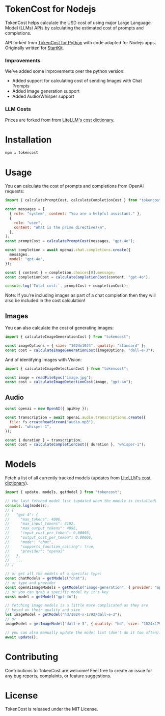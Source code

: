 # TokenCost for Nodejs

TokenCost helps calculate the USD cost of using major Large Language Model (LLMs) APIs by calculating the estimated cost of prompts and completions.

API forked from [TokenCost for Python](https://github.com/AgentOps-AI/tokencost) with code adapted for Nodejs apps. Originally written for [StartKit](https://startkit.ai).

### Improvements

We've added some improvements over the python version:

- Added support for calculating cost of sending Images with Chat Prompts
- Added Image generation support
- Added Audio/Whisper support

### LLM Costs

Prices are forked from from [LiteLLM's cost dictionary](https://github.com/BerriAI/litellm/blob/main/model_prices_and_context_window.json).

# Installation

```bash
npm i tokencost
```

# Usage

You can calculate the cost of prompts and completions from OpenAI requests:

```js
import { calculatePromptCost, calculateCompletionCost } from "tokencost";

const messages = [
  { role: "system", content: "You are a helpful assistant." },
  {
    role: "user",
    content: "What is the prime directive?\n",
  },
];
const promptCost = calculatePromptCost(messages, "gpt-4o");

const completion = await openai.chat.completions.create({
  messages,
  model: "gpt-4o",
});

const { content } = completion.choices[0].message;
const completionCost = calculateCompletionCost(content, "gpt-4o");

console.log(`Total cost:`, promptCost + completionCost);
```

Note: If you're including images as part of a chat completion then they will also be included in the cost calculation!

## Images

You can also calculate the cost of generating images:

```js
import { calculateImageGenerationCost } from "tokencost";

const imageOptions = { size: "1024x1024", quality: "standard" };
const cost = calculateImageGenerationCost(imageOptions, "dall-e-3");
```

And of identifying images with Vision:

```js
import { calculateImageDetectionCost } from "tokencost";

const image = readFileSync("image.jpg");
const cost = calculateImageDetectionCost(image, "gpt-4o");
```

## Audio

```js
const openai = new OpenAI({ apiKey });

const transcription = await openai.audio.transcriptions.create({
  file: fs.createReadStream("audio.mp3"),
  model: "whisper-1",
});

const { duration } = transcription;
const cost = calculateCompletionCost({ duration }, "whisper-1");
```

# Models

Fetch a list of all currently tracked models (updates from [LiteLLM's cost dictionary](https://github.com/BerriAI/litellm/blob/main/model_prices_and_context_window.json)).

```js
import { update, models, getModel } from "tokencost";

// the last fetched model list (updated when the module is installed)
console.log(models);
// [
//   "gpt-4": {
//     "max_tokens": 4096,
//     "max_input_tokens": 8192,
//     "max_output_tokens": 4096,
//     "input_cost_per_token": 0.00003,
//     "output_cost_per_token": 0.00006,
//     "mode": "chat",
//     "supports_function_calling": true,
//     "provider": "openai"
//   },
//   ...
// ]

// or get all the models of a specific type:
const chatModels = getModels("chat");
// or type and provider
const openAiImageModels = getModels("image-generation", { provider: "openai" });
// or you can grab a specific model by it's key
const model = getModel("gpt-4o");

// fetching image models is a little more complicated as they are
// keyed on their quality and size
let imageModel = getModel("hd/1024-x-1792/dall-e-3");
// or
imageModel = getImageModel("dall-e-3", { quality: "hd", size: "1024x1792" });

// you can also manually update the model list (don't do it too often):
await update();
```

# Contributing

Contributions to TokenCost are welcome! Feel free to create an issue for any bug reports, complaints, or feature suggestions.

# License

TokenCost is released under the MIT License.
